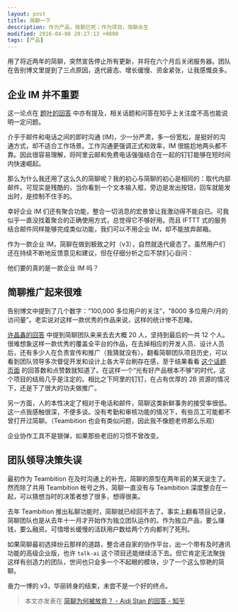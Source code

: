 ```yaml
---
layout: post
title: 简聊一下
description: 作为产品，简聊已死；作为项目，简聊永生
modified: 2016-04-08 20:27:13 +0800
tags: [产品]
---
```


用了将近两年的简聊，突然宣告停止所有更新，并将在六个月后关闭服务器。团队在告别博文里提到了三点原因，迭代疲态、增长缓慢、资金紧张，让我感慨良多。

## 企业 IM 并不重要

这一论点在 [题叶的回答](https://www.zhihu.com/question/41938991/answer/93093103) 中亦有提及，相关话题和问答在知乎上关注度不高也能说明一定问题。

介乎于邮件和电话之间的即时沟通 (IM)，少一分严肃，多一份宽松，是挺好的沟通方式，却不适合工作场景。工作沟通更强调正式和效率，IM 很尴尬地两头都不靠。因此很容易理解，将阿里云邮和免费电话强强结合在一起的钉钉能够在短时间内快速崛起。

那么为什么我还用了这么久的简聊呢？我的初心与简聊的初心是相同的：取代内部邮件。可现实是残酷的，当你看到一个文本输入框，旁边是发出按钮，回车就能发出时，是控制不住手的。

幸好企业 IM 们还有聚合功能，整合一切消息的宏景曾让我激动得不能自已。可我似乎一直没找着聚合的正确使用方式，总觉得它不够好用。而且 IFTTT 式的服务结合邮件同样能够完成类似功能，我们可以不用企业 IM，却不能放弃邮箱。

作为一款企业 IM，简聊在做到极致之时（v3），自然就迭代疲态了。虽然用户们还在持续不断地反馈意见和建议，但在仔细分析之后不禁扪心自问：

他们要的真的是一款企业 IM 吗？

## 简聊推广起来很难

告别博文中提到了几个数字：“100,000 多位用户的关注”，“8000 多位用户/月的访问量”。老实说对这样一款优秀的作品来说，这样的统计惨不忍睹。

[许晶鑫的回答](https://www.zhihu.com/question/41938991/answer/93205542) 中提到简聊团队来来去去大概 20 人，坚持到最后的一共 12 个人。很难想象这样一款优秀的覆盖全平台的作品，在去掉相应的开发人员、设计人员后，还有多少人在负责宣传和推广（我猜就没有）。翻看简聊团队项目历史，可以看到团队领导多次督促开发和设计上各大平台刷存在感，至于结果看看 [这个话题页面](https://www.zhihu.com/topic/20013821)  的回答数和点赞数就知道了。在这样一个“光有好产品根本不够”的时代，这个项目的结局几乎是注定的。相比之下阿里的钉钉，在占有优厚的 2B 资源的情况下，还是下了很大的功夫做推广。

另一方面，人的本性决定了相对于电话和邮件，简聊这类新鲜事务的接受率很低。这一点我感触很深，不便多谈。没有考勤和审核功能的情况下，有些员工可能都不曾打开过简聊。（Teambition 也会有类似问题，因此我不像题老师那么乐观）

企业协作工具不是银弹，如果那些老旧的习惯不曾改变。

## 团队领导决策失误

最初作为 Teambition 在及时沟通上的补充，简聊的原型在两年前的某天诞生了。然而除了共用 Teambition 帐号之外，简聊一直没有与 Teambition 深度整合在一起，可以猜想当时的决策者想了很多，想得很美。

去年 Teambition 推出私聊功能时，简聊就已经回不去了。事实上翻看项目记录，简聊团队也是从去年十一月才开始作为独立团队运作的。作为独立产品，要么赚钱，要么融资。可惜增长缓慢的活跃用户数给两个方向都判了死刑。

如果简聊最初选择纷云那样的道路，整合进自家的协作平台，出一个带有及时通讯功能的高级企业版，也许 `talk-ai` 这个项目还能继续活下去。但它肯定无法聚拢这样有创造力的团队，世间也只会多一个不起眼的模块，少了一个这么惊艳的简聊。

奋力一博的 v3，华丽转身的结束，未尝不是一个好的终点。

> 本文亦发表在 [简聊为何被放弃？ - Aidi Stan 的回答 - 知乎](https://www.zhihu.com/question/42261175/answer/94319987)
